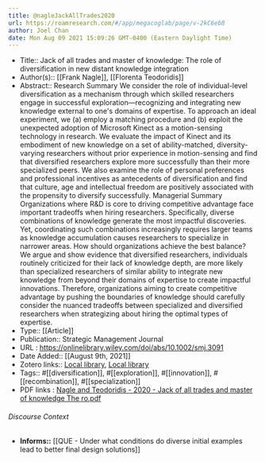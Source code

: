 ```yaml
---
title: @nagleJackAllTrades2020
url: https://roamresearch.com/#/app/megacoglab/page/v-2kC6eb8
author: Joel Chan
date: Mon Aug 09 2021 15:09:26 GMT-0400 (Eastern Daylight Time)
---
```


- Title:: Jack of all trades and master of knowledge: The role of diversification in new distant knowledge integration
- Author(s):: [[Frank Nagle]], [[Florenta Teodoridis]]
- Abstract:: Research Summary We consider the role of individual-level diversification as a mechanism through which skilled researchers engage in successful exploration—recognizing and integrating new knowledge external to one's domains of expertise. To approach an ideal experiment, we (a) employ a matching procedure and (b) exploit the unexpected adoption of Microsoft Kinect as a motion-sensing technology in research. We evaluate the impact of Kinect and its embodiment of new knowledge on a set of ability-matched, diversity-varying researchers without prior experience in motion-sensing and find that diversified researchers explore more successfully than their more specialized peers. We also examine the role of personal preferences and professional incentives as antecedents of diversification and find that culture, age and intellectual freedom are positively associated with the propensity to diversify successfully. Managerial Summary Organizations where R&D is core to driving competitive advantage face important tradeoffs when hiring researchers. Specifically, diverse combinations of knowledge generate the most impactful discoveries. Yet, coordinating such combinations increasingly requires larger teams as knowledge accumulation causes researchers to specialize in narrower areas. How should organizations achieve the best balance? We argue and show evidence that diversified researchers, individuals routinely criticized for their lack of knowledge depth, are more likely than specialized researchers of similar ability to integrate new knowledge from beyond their domains of expertise to create impactful innovations. Therefore, organizations aiming to create competitive advantage by pushing the boundaries of knowledge should carefully consider the nuanced tradeoffs between specialized and diversified researchers when strategizing about hiring the optimal types of expertise.
- Type:: [[Article]]
- Publication:: Strategic Management Journal
- URL : https://onlinelibrary.wiley.com/doi/abs/10.1002/smj.3091
- Date Added:: [[August 9th, 2021]]
- Zotero links:: [Local library](zotero://select/groups/2451508/items/GXM37ZNA), [Local library](https://www.zotero.org/groups/2451508/items/GXM37ZNA)
- Tags:: #[[diversification]], #[[exploration]], #[[innovation]], #[[recombination]], #[[specialization]]
- PDF links : [Nagle and Teodoridis - 2020 - Jack of all trades and master of knowledge The ro.pdf](zotero://open-pdf/groups/2451508/items/INMRK5LQ)

###### Discourse Context

- **Informs::** [[QUE - Under what conditions do diverse initial examples lead to better final design solutions]]
